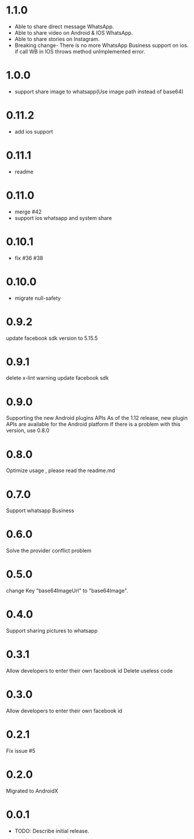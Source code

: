 # 1.1.0
- Able to share direct message WhatsApp.
- Able to share video on Android & IOS WhatsApp.
- Able to share stories on Instagram.
- Breaking change- There is no more WhatsApp Business support on ios. if call WB in IOS throws method unImplemented error.

# 1.0.0

- support share image to whatsapp(Use image path instead of base64)

# 0.11.2

- add ios support

# 0.11.1

- readme

# 0.11.0

- merge #42
- support ios whatsapp and system share

# 0.10.1

- fix #36 #38

# 0.10.0

- migrate null-safety

# 0.9.2

update facebook sdk version to 5.15.5

# 0.9.1

delete x-lint warning update facebook sdk

# 0.9.0

Supporting the new Android plugins APIs As of the 1.12 release, new plugin APIs are available for
the Android platform If there is a problem with this version, use 0.8.0

# 0.8.0

Optimize usage , please read the readme.md

# 0.7.0

Support whatsapp Business

# 0.6.0

Solve the provider conflict problem

# 0.5.0

change Key "base64ImageUrl" to "base64Image".

# 0.4.0

Support sharing pictures to whatsapp

# 0.3.1

Allow developers to enter their own facebook id Delete useless code

# 0.3.0

Allow developers to enter their own facebook id

# 0.2.1

Fix issue #5

# 0.2.0

Migrated to AndroidX

# 0.0.1

* TODO: Describe initial release.
